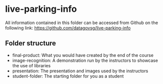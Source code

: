 # live-parking-info

All information contained in this folder can be accessed from Github on the following link: https://github.com/datagovsg/live-parking-info

## Folder structure

- final-product: What you would have created by the end of the course
- image-recognition: A demonstration run by the instructors to showcase the use of libraries
- presentation: The presentation and images used by the instructors
- student-folder: The starting folder for you as a student 